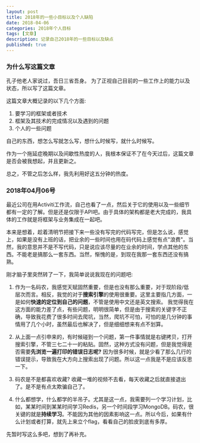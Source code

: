 ```yaml
---
layout: post
title: 2018年的一些小目标以及个人缺陷
date: 2018-04-06
categories: 2018年个人目标
tags: [文章]
description: 记录自己2018年的一些目标以及缺点
published: true
---
```


### 为什么写这篇文章

孔子他老人家说过，吾日三省吾身。 为了正视自己目前的一些工作上的能力以及状态，所以写了这篇文章。

这篇文章大概记录的以下几个方面:

1. 要学习的框架或者技术
2. 框架及其技术的完成情况以及遇到的问题
3. 个人的一些问题

自己的东西，想怎么写就怎么写，想什么时候写，就什么时候写。

作为一个拖延症晚期以及间歇性热度的人，我根本保证不了在今天过后，这篇文章是否会被我想起，并且更新之。

总之，不管之后怎么样，我先利用好这五分钟的热度。

### 2018年04月06号

最近公司在用Activiti工作流，自己也看了一点，然后关于它的使用以及一些细节都有一定的了解。但是还是仅限于API吧。由于具体的架构都是老大完成的，我具体的工作就是将框架与业务集成在一起吧。

本来是想着，趁着清明节把接下来一些没有写完的代码写完，但是怎么说，感觉上，如果是没有上班的话，把业余的一些时间也用在码代码上感觉有点"浪费"。当然，我的意思并不是不写代码，只是说应该尽量的在业余的时间，学点其他的东西。不能老是搞那么一套东西。当然，惭愧的是，到现在我那一套东西还没有搞熟。

刚才脑子里突然转了一下，我简单说说我现在的问题吧:

1. 作为一名码农，我感觉天赋固然重要，但是也没有那么重要，对于现阶段/低层次而言。相反，我觉的对于**搜索引擎**的使用很重要。这里主要指几方面，一是如何**快速的定位到自己的问题**，不管是使用中文还是英文搜索。 我觉得我在这方面的能力差了点，有些问题，明明很简单，但是由于搜索的关键字不正确，导致我花费了很多时间去爬坑，当然，爬坑不可怕，可怕的是几分钟的事情用了几个小时，虽然最后也解决了，但是细细想来有点不划算。

2. 从上面一点引申来的，有时候碰到一个问题，第一件事情就是右键拷贝，打开搜索引擎，不管三七二十一的粘贴。固然，这种方式没有问题，但是我觉得是否需要**先浏览一遍打印的错误日志呢?** 因为很多时候，就是少看了那么几行的错误提示，导致我在大方向上搜索出现了问题。所以这一点我是不是应该反思一下。

3. 码农是不是都喜欢收藏? 收藏一堆的视频不去看，每天收藏之后就直接退出了。是不是有点太欺骗自己了。

4. 什么都想学，什么都学的半吊子。尤其是这一点，我需要列一个学习计划，比如，某某时间到某某时间学习Redis，另一个时间段学习MongoDB。码农，很关键的就是**持续学习**。不能因为其他的因素影响这一点。所以今后，如果有什么计划或者打算，就先上来立个flag，看看自己的脸皮到底有多厚。

先暂时写这么多吧，想到了再补充。